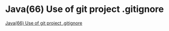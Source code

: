 # Java(66) Use of git project .gitignore
[Java(66) Use of git project .gitignore](https://aiwithcloud.com/2022/09/16/java66_use_of_git_project_-gitignore/)